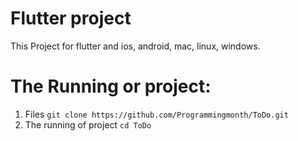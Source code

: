 # Flutter project
This Project for flutter and ios, android, mac, linux, windows.

# The Running or project:

1. Files `git clone https://github.com/Programmingmonth/ToDo.git`
2. The running of project `cd ToDo`
 

